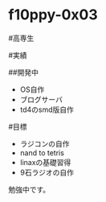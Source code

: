 # f10ppy-0x03

#高専生

#実績

##開発中
- OS自作
- ブログサーバ
-  td4のsmd版自作

#目標
- ラジコンの自作
- nand to tetris
- linaxの基礎習得
- 9石ラジオの自作

勉強中です。
